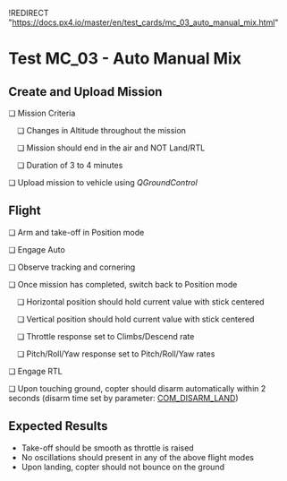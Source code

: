 !REDIRECT "https://docs.px4.io/master/en/test_cards/mc_03_auto_manual_mix.html"

# Test MC_03 - Auto Manual Mix

## Create and Upload Mission

❏ Mission Criteria

&nbsp;&nbsp;&nbsp;&nbsp;❏ Changes in Altitude throughout the mission

&nbsp;&nbsp;&nbsp;&nbsp;❏ Mission should end in the air and NOT Land/RTL

&nbsp;&nbsp;&nbsp;&nbsp;❏ Duration of 3 to 4 minutes

❏ Upload mission to vehicle using *QGroundControl*

## Flight

❏ Arm and take-off in Position mode

❏ Engage Auto

❏ Observe tracking and cornering

❏ Once mission has completed, switch back to Position mode

&nbsp;&nbsp;&nbsp;&nbsp;❏ Horizontal position should hold current value with stick centered

&nbsp;&nbsp;&nbsp;&nbsp;❏ Vertical position should hold current value with stick centered

&nbsp;&nbsp;&nbsp;&nbsp;❏ Throttle response set to Climbs/Descend rate

&nbsp;&nbsp;&nbsp;&nbsp;❏ Pitch/Roll/Yaw response set to Pitch/Roll/Yaw rates

❏ Engage RTL

❏ Upon touching ground, copter should disarm automatically within 2 seconds (disarm time set by parameter: [COM_DISARM_LAND](../advanced/parameter_reference.md#COM_DISARM_LAND))


## Expected Results

* Take-off should be smooth as throttle is raised
* No oscillations should present in any of the above flight modes
* Upon landing, copter should not bounce on the ground

